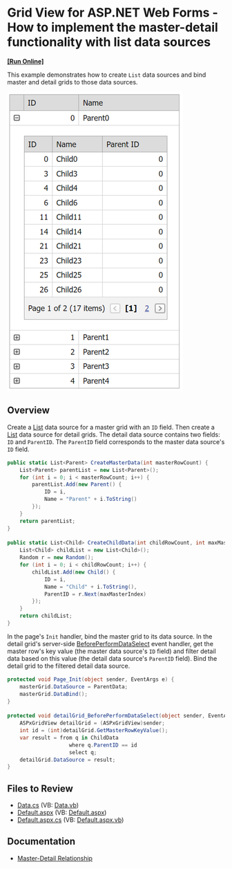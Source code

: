 # Grid View for ASP.NET Web Forms - How to implement the master-detail functionality with list data sources
<!-- run online -->
**[[Run Online]](https://codecentral.devexpress.com/e5018/)**
<!-- run online end -->

This example demonstrates how to create `List` data sources and bind master and detail grids to those data sources.

![Master-detail grids](MasterDetailBoundToListDataSource.png)

## Overview

Create a [List](https://learn.microsoft.com/en-us/dotnet/api/system.collections.generic.list-1?view=net-7.0) data source for a master grid with an `ID` field. Then create a [List](https://learn.microsoft.com/en-us/dotnet/api/system.collections.generic.list-1?view=net-7.0) data source for detail grids. The detail data source contains two fields: `ID` and `ParentID`. The `ParentID` field corresponds to the master data source's `ID` field.

```cs
public static List<Parent> CreateMasterData(int masterRowCount) {
    List<Parent> parentList = new List<Parent>();
    for (int i = 0; i < masterRowCount; i++) {
        parentList.Add(new Parent() {
            ID = i,
            Name = "Parent" + i.ToString()
        });
    }
    return parentList;
}

public static List<Child> CreateChildData(int childRowCount, int maxMasterIndex) {
    List<Child> childList = new List<Child>();
    Random r = new Random();
    for (int i = 0; i < childRowCount; i++) {
        childList.Add(new Child() {
            ID = i,
            Name = "Child" + i.ToString(),
            ParentID = r.Next(maxMasterIndex)
        });
    }
    return childList;
}
```

In the page's `Init` handler, bind the master grid to its data source. In the detail grid's server-side [BeforePerformDataSelect](https://docs.devexpress.com/AspNet/DevExpress.Web.ASPxGridBase.BeforePerformDataSelect) event handler, get the master row's key value (the master data source's `ID` field) and filter detail data based on this value (the detail data source's `ParentID` field). Bind the detail grid to the filtered detail data source.

```cs
protected void Page_Init(object sender, EventArgs e) {
    masterGrid.DataSource = ParentData;
    masterGrid.DataBind();
}

protected void detailGrid_BeforePerformDataSelect(object sender, EventArgs e) {
    ASPxGridView detailGrid = (ASPxGridView)sender;
    int id = (int)detailGrid.GetMasterRowKeyValue();
    var result = from q in ChildData
                    where q.ParentID == id
                    select q;
    detailGrid.DataSource = result;
}
```

## Files to Review

* [Data.cs](./CS/Data.cs) (VB: [Data.vb](./VB/Data.vb))
* [Default.aspx](./CS/Default.aspx) (VB: [Default.aspx](./VB/Default.aspx))
* [Default.aspx.cs](./CS/Default.aspx.cs) (VB: [Default.aspx.vb](./VB/Default.aspx.vb))

## Documentation

* [Master-Detail Relationship](https://docs.devexpress.com/AspNet/3772/components/grid-view/concepts/master-detail-relationship)

